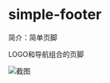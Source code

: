 # simple-footer

简介：简单页脚

LOGO和导航组合的页脚

![截图](https://img.alicdn.com/tfs/TB1rnmNouuSBuNjy1XcXXcYjFXa-2390-170.png)
